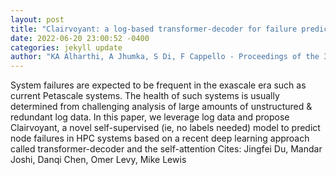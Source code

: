 ```yaml
--- 
layout: post 
title: "Clairvoyant: a log-based transformer-decoder for failure prediction in large-scale systems" 
date: 2022-06-20 23:00:52 -0400 
categories: jekyll update 
author: "KA Alharthi, A Jhumka, S Di, F Cappello - Proceedings of the 36th ACM International , 2022" 
--- 
```

System failures are expected to be frequent in the exascale era such as current Petascale systems. The health of such systems is usually determined from challenging analysis of large amounts of unstructured & redundant log data. In this paper, we leverage log data and propose Clairvoyant, a novel self-supervised (ie, no labels needed) model to predict node failures in HPC systems based on a recent deep learning approach called transformer-decoder and the self-attention Cites: Jingfei Du, Mandar Joshi, Danqi Chen, Omer Levy, Mike Lewis